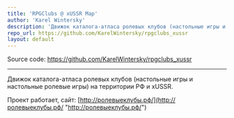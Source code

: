 ```yaml
---
title: 'RPGClubs @ xUSSR Map'
author: 'Karel Wintersky'
description: 'Движок каталога-атласа ролевых клубов (настольные игры и настольные ролевые игры) на территории РФ и xUSSR.'
repo_url: https://github.com/KarelWintersky/rpgclubs_xussr
layout: default
---
```

Source code: https://github.com/KarelWintersky/rpgclubs_xussr

---

Движок каталога-атласа ролевых клубов (настольные игры и настольные ролевые игры) на территории РФ и xUSSR.

Проект работает, сайт: [http://ролевыеклубы.рф/](http://ролевыеклубы.рф/ "http://ролевыеклубы.рф/")